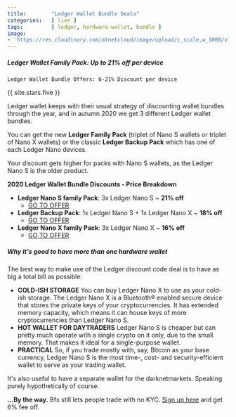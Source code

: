 ```yaml
---
title:        "Ledger Wallet Bundle Deals"
categories:   [ live ]
tags:         [ ledger, hardware-wallet, bundle ]
image:
- 'https://res.cloudinary.com/atnetcloud/image/upload/c_scale,w_1000/v1606117432/atnet/blackfriday2020/Screenshot_2020-11-23_at_8.43.34_AM_uacqvo.png'
---
```


<div id="live-ledger"></div>

<amp-img itemprop="image" alt="AltcoinTrading.NET"
          src="https://res.cloudinary.com/atnetcloud/image/upload/c_scale,w_1000/v1606117432/atnet/blackfriday2020/Screenshot_2020-11-23_at_8.43.34_AM_uacqvo.jpg"
          layout="responsive"
          data-original-width="1000px" data-original-height="390px"
          width="1000px" height="390px"></amp-img>

##### Ledger Wallet Family Pack: Up to 21% off per device

`Ledger Wallet Bundle Offers: 6-21% Discount per device`

{{ site.stars.five }}

Ledger wallet keeps with their usual strategy of discounting wallet bundles through the year, and in autumn 2020 we get 3 different Ledger wallet bundles.

You can get the new **Ledger Family Pack** (triplet of Nano S wallets or triplet of Nano X wallets) or the classic **Ledger Backup Pack** which has one of each Ledger Nano devices.

Your discount gets higher for packs with Nano S wallets, as the Ledger Nano S is the older product.

**2020 Ledger Wallet Bundle Discounts - Price Breakdown**

* **Ledger Nano S family Pack**: 3x Ledger Nano S ~ **21% off**
  * [GO TO OFFER](http://bit.ly/ebf-nanos3x)
* **Ledger Backup Pack**: 1x Ledger Nano S + 1x Ledger Nano X ~ **18% off**
  * [GO TO OFFER](http://bit.ly/ebf-bakp)
* **Ledger Nano X family Pack**: 3x Ledger Nano X ~ **16% off**
  * [GO TO OFFER](http://bit.ly/ebf-nanox3x)


##### Why it's good to have more than one hardware wallet

The best way to make use of the Ledger discount code deal is to have as big a total bill as possible:

* **COLD-ISH STORAGE** You can buy Ledger Nano X to use as your cold-ish storage. The Ledger Nano X is a Bluetooth® enabled secure device that stores the private keys of your cryptocurrencies. It has extended memory capacity, which means it can house keys of more cryptocurrencies than Ledger Nano S.
* **HOT WALLET FOR DAYTRADERS** Ledger Nano S is cheaper but can pretty much operate with a single crypto on it only, due to the small memory. That makes it ideal for a single-purpose wallet.
* **PRACTICAL** So, if you trade mostly with, say, Bitcoin as your base currency, Ledger Nano S is the most time-, cost- and security-efficient wallet to serve as your trading wallet.

It's also useful to have a separate wallet for the darknetmarkets. Speaking purely hypothetically of course.

<p><strong>...By the way.</strong> Bfx still lets people trade with no KYC. <a href="http://bit.ly/the-cat-mouse-game" rel="nofollow" target="_blank">Sign up here</a> and get 6% fee off.</p>
